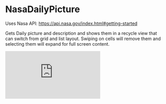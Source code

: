 # NasaDailyPicture

Uses Nasa API: https://api.nasa.gov/index.html#getting-started

Gets Daily picture and description and shows them in a recycle view that can switch from grid and list layout.
Swiping on cells will remove them and selecting them will expand for full screen content.

![alt text](https://www.nasa.gov/multimedia/imagegallery/iotd.html)
